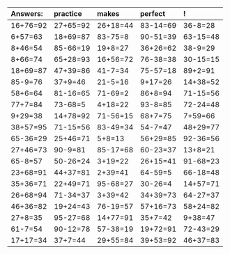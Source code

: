 | Answers: | practice | makes | perfect | ! |
| :--- | :--- | :--- | :--- | :--- |
| 16+76=92 | 27+65=92 | 26+18=44 | 83-14=69 | 36-8=28 | 
| 6+57=63 | 18+69=87 | 83-75=8 | 90-51=39 | 63-15=48 | 
| 8+46=54 | 85-66=19 | 19+8=27 | 36+26=62 | 38-9=29 | 
| 8+66=74 | 65+28=93 | 16+56=72 | 76-38=38 | 30-15=15 | 
| 18+69=87 | 47+39=86 | 41-7=34 | 75-57=18 | 89+2=91 | 
| 85-9=76 | 37+9=46 | 21-5=16 | 9+17=26 | 14+38=52 | 
| 58+6=64 | 81-16=65 | 71-69=2 | 86+8=94 | 71-15=56 | 
| 77+7=84 | 73-68=5 | 4+18=22 | 93-8=85 | 72-24=48 | 
| 9+29=38 | 14+78=92 | 71-56=15 | 68+7=75 | 7+59=66 | 
| 38+57=95 | 71-15=56 | 83-49=34 | 54-7=47 | 48+29=77 | 
| 65-36=29 | 25+46=71 | 5+8=13 | 56+29=85 | 92-36=56 | 
| 27+46=73 | 90-9=81 | 85-17=68 | 60-23=37 | 13+8=21 | 
| 65-8=57 | 50-26=24 | 3+19=22 | 26+15=41 | 91-68=23 | 
| 23+68=91 | 44+37=81 | 2+39=41 | 64-59=5 | 66-18=48 | 
| 35+36=71 | 22+49=71 | 95-68=27 | 30-26=4 | 14+57=71 | 
| 26+68=94 | 71-34=37 | 3+39=42 | 34+39=73 | 64-27=37 | 
| 46+36=82 | 19+24=43 | 76-19=57 | 57+16=73 | 58+24=82 | 
| 27+8=35 | 95-27=68 | 14+77=91 | 35+7=42 | 9+38=47 | 
| 61-7=54 | 90-12=78 | 57-38=19 | 19+72=91 | 72-43=29 | 
| 17+17=34 | 37+7=44 | 29+55=84 | 39+53=92 | 46+37=83 | 
